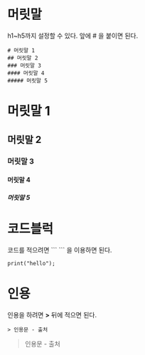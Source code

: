 # 머릿말
h1~h5까지 설정할 수 있다. 앞에 # 을 붙이면 된다.
```
# 머릿말 1
## 머릿말 2
### 머릿말 3
#### 머릿말 4
##### 머릿말 5
```
# 머릿말 1
## 머릿말 2
### 머릿말 3
#### 머릿말 4
##### 머릿말 5
  
# 코드블럭
코드를 적으려면 \`\`\` \`\`\` 을 이용하면 된다.
```
print("hello");
```
  
# 인용
인용을 하려면 **>** 뒤에 적으면 된다.
```
> 인용문 - 출처
```
> 인용문 - 출처
